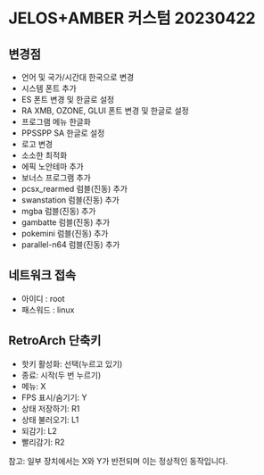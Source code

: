 # JELOS+AMBER 커스텀 20230422

## 변경점
- 언어 및 국가/시간대 한국으로 변경
- 시스템 폰트 추가
- ES 폰트 변경 및 한글로 설정
- RA XMB, OZONE, GLUI 폰트 변경 및 한글로 설정
- 프로그램 메뉴 한글화
- PPSSPP SA 한글로 설정
- 로고 변경
- 소소한 최적화
- 에픽 노안테마 추가
- 보너스 프로그램 추가
- pcsx_rearmed 럼블(진동) 추가
- swanstation 럼블(진동) 추가
- mgba 럼블(진동) 추가
- gambatte 럼블(진동) 추가
- pokemini 럼블(진동) 추가
- parallel-n64 럼블(진동) 추가


## 네트워크 접속
 * 아이디 : root
 * 패스워드 : linux


## RetroArch 단축키
 * 핫키 활성화: 선택(누르고 있기)
 * 종료: 시작(두 번 누르기)
 * 메뉴: X
 * FPS 표시/숨기기: Y
 * 상태 저장하기: R1
 * 상태 불러오기: L1
 * 되감기: L2
 * 빨리감기: R2

참고: 일부 장치에서는 X와 Y가 반전되며 이는 정상적인 동작입니다.
